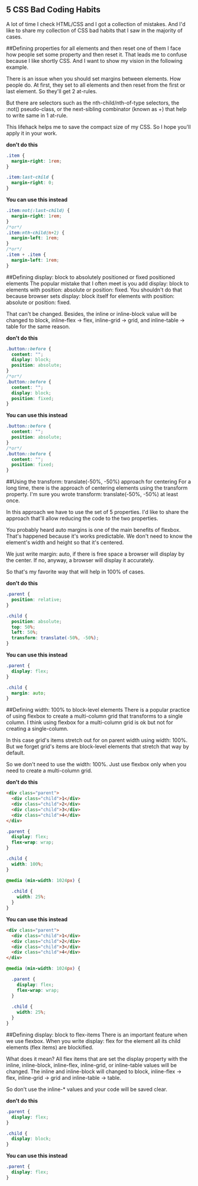 ## 5 CSS Bad Coding Habits

A lot of time I check HTML/CSS and I got a collection of mistakes. And I'd like to share my collection of CSS bad habits that I saw in the majority of cases.

##Defining properties for all elements and then reset one of them
I face how people set some property and then reset it. That leads me to confuse because I like shortly CSS. And I want to show my vision in the following example.

There is an issue when you should set margins between elements. How people do. At first, they set to all elements and then reset from the first or last element. So they'll get 2 at-rules.

But there are selectors such as the nth-child/nth-of-type selectors, the :not() pseudo-class, or the next-sibling combinator (known as +) that help to write same in 1 at-rule.

This lifehack helps me to save the compact size of my CSS. So I hope you'll apply it in your work.

**don't do this**
```css
.item {
  margin-right: 1rem;
}

.item:last-child {
  margin-right: 0;
}
```
**You can use this instead**
```css
.item:not(:last-child) {
  margin-right: 1rem;
}
/*or*/
.item:nth-child(n+2) {
  margin-left: 1rem;
}
/*or*/
.item + .item {
  margin-left: 1rem;
}
```
##Defining display: block to absolutely positioned or fixed positioned elements
The popular mistake that I often meet is you add display: block to elements with position: absolute or position: fixed. You shouldn't do that because browser sets display: block itself for elements with position: absolute or position: fixed. 

That can't be changed. Besides, the inline or inline-block value will be changed to block, inline-flex -> flex, inline-grid -> grid, and inline-table -> table for the same reason.

**don't do this**
```css
.button::before {
  content: "";
  display: block;
  position: absolute;
}
/*or*/
.button::before {
  content: "";
  display: block;
  position: fixed;
}
```
**You can use this instead**
```css
.button::before {
  content: "";
  position: absolute;
}
/*or*/
.button::before {
  content: "";
  position: fixed;
}
```
##Using the transform: translate(-50%, -50%) approach for centering
For a long time, there is the approach of centering elements using the transform property. I'm sure you wrote transform: translate(-50%, -50%) at least once.

In this approach we have to use the set of 5 properties. I'd like to share the approach that'll allow reducing the code to the two properties.

You probably heard auto margins is one of the main benefits of flexbox. That's happened because it's works predictable. We don't need to know the element's width and height so that it's centered.

We just write margin: auto, if there is free space a browser will display by the center. If no, anyway, a browser will display it accurately.

So that's my favorite way that will help in 100% of cases.

**don't do this**
```css
.parent {
  position: relative;
}

.child {
  position: absolute;
  top: 50%;
  left: 50%;
  transform: translate(-50%, -50%);
}
```
**You can use this instead**
```css
.parent {
  display: flex;
}

.child {
  margin: auto;
}
```
##Defining width: 100% to block-level elements
There is a popular practice of using flexbox to create a multi-column grid that transforms to a single column. I think using flexbox for a multi-column grid is ok but not for creating a single-column. 

In this case grid's items stretch out for on parent width using width: 100%. But we forget grid's items are block-level elements that stretch that way by default. 

So we don't need to use the width: 100%. Just use flexbox only when you need to create a multi-column grid.

**don't do this**
```html
<div class="parent">
  <div class="child">1</div>
  <div class="child">2</div>
  <div class="child">3</div>
  <div class="child">4</div>
</div>
```

```css
.parent {
  display: flex;
  flex-wrap: wrap;
}

.child {
  width: 100%;
}

@media (min-width: 1024px) {
  
  .child {
    width: 25%;
  }
}
```
**You can use this instead**
```html
<div class="parent">
  <div class="child">1</div>
  <div class="child">2</div>
  <div class="child">3</div>
  <div class="child">4</div>
</div>
```
```css
@media (min-width: 1024px) {

  .parent {
    display: flex;
    flex-wrap: wrap;
  }
  
  .child {
    width: 25%;
  }
}
```
##Defining display: block to flex-items
There is an important feature when we use flexbox. When you write display: flex for the element all its child elements (flex items) are blockified. 

What does it mean? All flex items that are set the display property with the inline, inline-block, inline-flex, inline-grid, or inline-table values will be changed. The inline and inline-block will changed to block, inline-flex -> flex, inline-grid -> grid and inline-table -> table. 

So don't use the inline-* values and your code will be saved clear.

**don't do this**
```css
.parent {
  display: flex;
}

.child {
  display: block;
}
```
**You can use this instead**
```css
.parent {
  display: flex;
}
```

